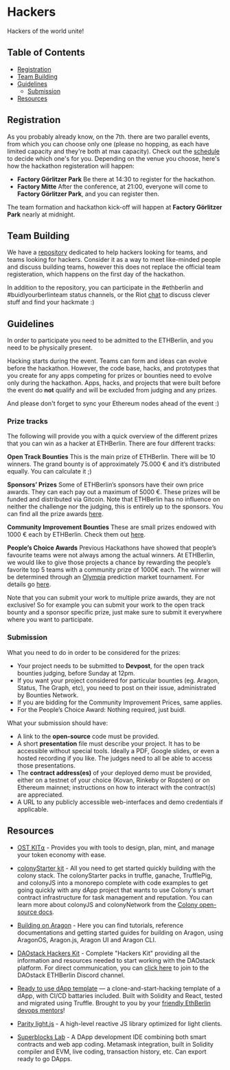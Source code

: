 # Hackers
Hackers of the world unite!

## Table of Contents
- [Registration](#registration)
- [Team Building](#team-building)
- [Guidelines](#guidelines)
  - [Submission](#submission)
- [Resources](#resources)

## Registration
As you probably already know, on the 7th. there are two parallel events, from which you can choose only one (please no hopping, as each have limited capacity and they're both at max capacity). Check out the [schedule](http://ethberlin.com/schedule) to decide which one's for you. Depending on the venue you choose, here's how the hackathon registeration will happen:

- **Factory Görlitzer Park** Be there at 14:30 to register for the hackathon.
- **Factory Mitte** After the conference, at 21:00, everyone will come to **Factory Görlitzer Park**, and you can register then.

The team formation and hackathon kick-off will happen at **Factory Görlitzer Park** nearly at midnight.

## Team Building
We have a [repository](https://github.com/ethberlin-hackathon/ETHBerlin-Teambuilding) dedicated to help hackers looking for teams, and teams looking for hackers. Consider it as a way to meet like-minded people and discuss building teams, however this does not replace the official team registeration, which happens on the first day of the hackathon.

In addition to the repository, you can participate in the #ethberlin and #buidlyourberlinteam status channels, or the Riot [chat](https://matrix.to/#/!WTJBLneNDtLzLNlkmU:matrix.org) to discuss clever stuff and find your hackmate :)

## Guidelines
In order to participate you need to be admitted to the ETHBerlin, and you need to be physically
present.

Hacking starts during the event. Teams can form and ideas can evolve before the hackathon. However, the code base, hacks, and prototypes that you create for any apps competing for prizes or bounties need to evolve only during the hackathon. Apps, hacks, and projects that were built before the event do **not** qualify and will be excluded from judging and any prizes.

And please don't forget to sync your Ethereum nodes ahead of the event :)

### Prize tracks
The following will provide you with a quick overview of the different prizes that you can win as a hacker at ETHBerlin. There are four different tracks:

**Open Track Bounties**
This is the main prize of ETHBerlin. There will be 10 winners. The grand bounty is of approximately 75.000 € and it’s distributed equally. You can calculate it ;)

**Sponsors’ Prizes**
Some of ETHBerlin’s sponsors have their own price awards. They can each pay out a maximum of 5000 €. These prizes will be funded and distributed via Gitcoin. Note that ETHBerlin has no influence on neither the challenge nor the judging, this is entirely up to the sponsors. You can find all the prize awards [here](https://github.com/ethberlin-hackathon/ETHBerlin-Bounties/issues).

**Community Improvement Bounties**
These are small prizes endowed with 1000 € each by ETHBerlin. Check them out [here](https://github.com/ethberlin-hackathon/ETHBerlin-Bounties/issues).

**People’s Choice Awards**
Previous Hackathons have showed that people’s favourite teams were not always among the actual winners. At ETHBerlin, we would like to give those projects a chance by rewarding the people’s favorite top 5 teams with a community prize of 1000€ each. The winner will be determined through an [Olympia](https://blog.gnosis.pm/announcing-gnosis-olympia-5fb7e16dd259?gi=de34dba69451) prediction market tournament. For details go [here](https://github.com/ethberlin-hackathon/ETHBerlin-Bounties/issues/29).

Note that you can submit your work to multiple prize awards, they are not exclusive! So for example you can submit your work to the open track bounty and a sponsor specific prize, just make sure to submit it everywhere where you want to participate.

### Submission
What you need to do in order to be considered for the prizes:

- Your project needs to be submitted to **Devpost**, for the open track bounties judging, before Sunday at 12pm. 
- If you want your project considered for particular bounties (eg. Aragon, Status, The Graph, etc), you need to post on their issue, administrated by Bounties Network. 
- If you are bidding for the Community Improvement Prices, same applies.
- For the People’s Choice Award: Nothing required, just buidl.

What your submission should have: 

- A link to the **open-source** code must be provided.
- A short **presentation** file must describe your project. It has to be accessible without special tools. Ideally a PDF, Google slides, or even a hosted recording if you like. The judges need to all be able to access those presentations.
- The **contract address(es)** of your deployed demo must be provided, either on a testnet of your choice (Kovan, Rinkeby or Ropsten) or on Ethereum mainnet; instructions on how to interact with the contract(s) are appreciated.
- A URL to any publicly accessible web-interfaces and demo credentials if applicable.

## Resources
- [OST KIT⍺](https://dev.ost.com/docs/simpletoken.html) - Provides you with tools to design, plan, mint, and manage your token economy with ease.

- [colonyStarter kit](https://github.com/JoinColony/colonyStarter) - All you need to get started quickly building with the colony stack. The colonyStarter packs in truffle, ganache, TrufflePig, and colonyJS into a monorepo complete with code examples to get going quickly with any dApp project that wants to use Colony's smart contract infrastructure for task management and reputation. You can learn more about colonyJS and colonyNetwork from the [Colony open-source docs](https://docs.colony.io/).

- [Building on Aragon](resources/aragon.md) - Here you can find tutorials, reference documentations and getting started guides for building on Aragon, using AragonOS, Aragon.js, Aragon UI and Aragon CLI.

- [DAOstack Hackers Kit](https://github.com/daostack/DAOstack-Hackers-Kit) - Complete "Hackers Kit" providing all the information and resources needed to start working with the DAOstack platform. For direct communication, you can [click here](https://discord.gg/WCYEvGA) to join to the DAOstack ETHBerlin Discord channel.

- [Ready to use dApp template](https://gitlab.com/mikiquantum/simple-dapp-calculator) — a clone-and-start-hacking template of a dApp, with CI/CD battaries included. Built with Solidity and React, tested and migrated using Truffle. Brought to you by your [friendly EthBerlin devops mentors](https://gitlab.com/mikiquantum/simple-dapp-calculator/graphs/master)!

- [Parity light.js](https://parity-js.github.io/light.js/getting-started/installation.html) - A high-level reactive JS library optimized for light clients.

- [Superblocks Lab](https://lab.superblocks.com) - A DApp development IDE combining both smart contracts and web app coding. Metamask integration, built in Solidity compiler and EVM, live coding, transaction history, etc. Can export ready to go DApps.
